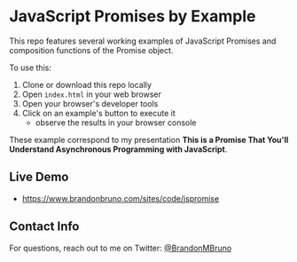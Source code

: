 # JavaScript Promises by Example

This repo features several working examples of JavaScript Promises and composition functions of the Promise object.

To use this:

1) Clone or download this repo locally
2) Open `index.html` in your web browser
3) Open your browser's developer tools
4) Click on an example's button to execute it
    * observe the results in your browser console

These example correspond to my presentation **This is a Promise That You'll Understand Asynchronous Programming with JavaScript**.

## Live Demo

* https://www.brandonbruno.com/sites/code/jspromise

## Contact Info

For questions, reach out to me on Twitter: [@BrandonMBruno](https://twitter.com/BrandonMBruno)
